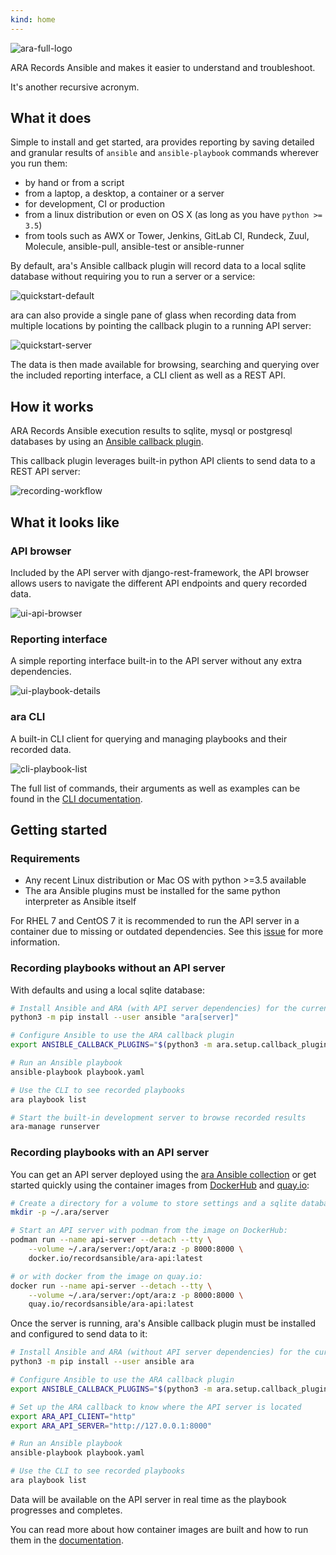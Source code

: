 ```yaml
---
kind: home
---
```


![ara-full-logo](/static/ara-full-logo.png)

ARA Records Ansible and makes it easier to understand and troubleshoot.

It's another recursive acronym.

## What it does

Simple to install and get started, ara provides reporting by saving detailed and
granular results of ``ansible`` and ``ansible-playbook`` commands wherever you run them:

- by hand or from a script
- from a laptop, a desktop, a container or a server
- for development, CI or production
- from a linux distribution or even on OS X (as long as you have ``python >= 3.5``)
- from tools such as AWX or Tower, Jenkins, GitLab CI, Rundeck, Zuul, Molecule, ansible-pull, ansible-test or ansible-runner

By default, ara's Ansible callback plugin will record data to a local sqlite
database without requiring you to run a server or a service:

![quickstart-default](/static/ara-quickstart-default.gif)

ara can also provide a single pane of glass when recording data from multiple
locations by pointing the callback plugin to a running API server:

![quickstart-server](/static/ara-quickstart-server.gif)

The data is then made available for browsing, searching and querying over the
included reporting interface, a CLI client as well as a REST API.

## How it works

ARA Records Ansible execution results to sqlite, mysql or postgresql databases
by using an [Ansible callback plugin](https://docs.ansible.com/ansible/latest/plugins/callback.html).

This callback plugin leverages built-in python API clients to send data to a
REST API server:

![recording-workflow](/static/recording-workflow.png)

## What it looks like

### API browser

Included by the API server with django-rest-framework, the API browser allows
users to navigate the different API endpoints and query recorded data.

![ui-api-browser](/static/ui-api-browser.gif)

### Reporting interface

A simple reporting interface built-in to the API server without any extra dependencies.

![ui-playbook-details](/static/ui-reporting.gif)

### ara CLI

A built-in CLI client for querying and managing playbooks and their recorded data.

![cli-playbook-list](/static/cli-playbook-list.png)

The full list of commands, their arguments as well as examples can be found in
the [CLI documentation](https://ara.readthedocs.io/en/latest/cli.html#cli-ara-api-client).

## Getting started

### Requirements

- Any recent Linux distribution or Mac OS with python >=3.5 available
- The ara Ansible plugins must be installed for the same python interpreter as Ansible itself

For RHEL 7 and CentOS 7 it is recommended to run the API server in a container due to missing or outdated dependencies.
See this [issue](https://github.com/ansible-community/ara/issues/99) for more information.

### Recording playbooks without an API server

With defaults and using a local sqlite database:

```bash
# Install Ansible and ARA (with API server dependencies) for the current user
python3 -m pip install --user ansible "ara[server]"

# Configure Ansible to use the ARA callback plugin
export ANSIBLE_CALLBACK_PLUGINS="$(python3 -m ara.setup.callback_plugins)"

# Run an Ansible playbook
ansible-playbook playbook.yaml

# Use the CLI to see recorded playbooks
ara playbook list

# Start the built-in development server to browse recorded results
ara-manage runserver
```

### Recording playbooks with an API server

You can get an API server deployed using the [ara Ansible collection](https://github.com/ansible-community/ara-collection)
or get started quickly using the container images from [DockerHub](https://hub.docker.com/r/recordsansible/ara-api) and
[quay.io](https://quay.io/repository/recordsansible/ara-api):

```bash
# Create a directory for a volume to store settings and a sqlite database
mkdir -p ~/.ara/server

# Start an API server with podman from the image on DockerHub:
podman run --name api-server --detach --tty \
    --volume ~/.ara/server:/opt/ara:z -p 8000:8000 \
    docker.io/recordsansible/ara-api:latest

# or with docker from the image on quay.io:
docker run --name api-server --detach --tty \
    --volume ~/.ara/server:/opt/ara:z -p 8000:8000 \
    quay.io/recordsansible/ara-api:latest
```

Once the server is running, ara's Ansible callback plugin must be installed and configured to send data to it:

```bash
# Install Ansible and ARA (without API server dependencies) for the current user
python3 -m pip install --user ansible ara

# Configure Ansible to use the ARA callback plugin
export ANSIBLE_CALLBACK_PLUGINS="$(python3 -m ara.setup.callback_plugins)"

# Set up the ARA callback to know where the API server is located
export ARA_API_CLIENT="http"
export ARA_API_SERVER="http://127.0.0.1:8000"

# Run an Ansible playbook
ansible-playbook playbook.yaml

# Use the CLI to see recorded playbooks
ara playbook list
```

Data will be available on the API server in real time as the playbook progresses and completes.

You can read more about how container images are built and how to run them in the
[documentation](https://ara.readthedocs.io/en/latest/container-images.html).